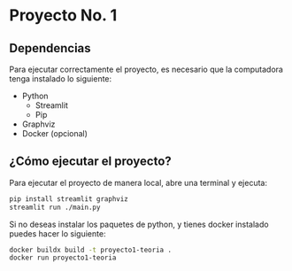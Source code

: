 # Proyecto No. 1 

## Dependencias
Para ejecutar correctamente el proyecto, es necesario que la computadora tenga instalado lo siguiente:
- Python 
    - Streamlit
    - Pip
- Graphviz
- Docker (opcional)
## ¿Cómo ejecutar el proyecto?
Para ejecutar el proyecto de manera local, abre una terminal y ejecuta:
```sh
pip install streamlit graphviz
streamlit run ./main.py
```
Si no deseas instalar los paquetes de python, y tienes docker instalado puedes hacer lo siguiente:
```sh
docker buildx build -t proyecto1-teoria .
docker run proyecto1-teoria
``` 
